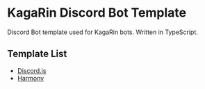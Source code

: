 # KagaRin Discord Bot Template
Discord Bot template used for KagaRin bots. Written in TypeScript.

## Template List
- [Discord.js](https://github.com/kagarin-org/discord-bot-template/tree/discordjs)
- [Harmony](https://github.com/kagarin-org/discord-bot-template/tree/harmony)
